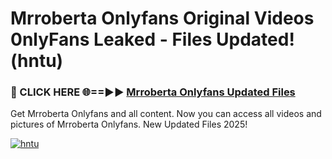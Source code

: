 # Mrroberta Onlyfans Original Videos 0nlyFans Leaked - Files Updated! (hntu)

<h3>🔴 CLICK HERE 🌐==►► <a href="https://tinyurl.com/ehrbuxhb" rel="nofollow">Mrroberta Onlyfans Updated Files</a></h3>

Get Mrroberta Onlyfans and all content. Now you can access all videos and pictures of Mrroberta Onlyfans. New Updated Files 2025!

[![hntu](https://i.imgur.com/lVYEuWS.gif)](https://tinyurl.com/ehrbuxhb)
